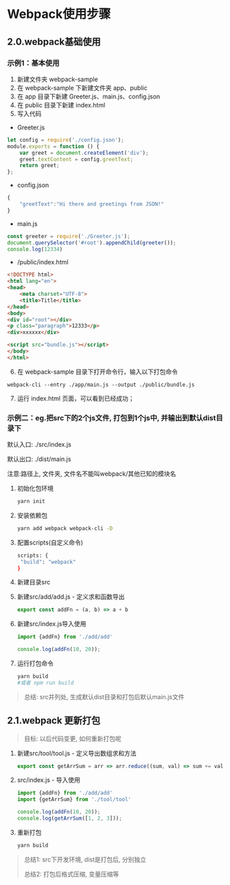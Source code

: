 # Webpack使用步骤

## 2.0.webpack基础使用
### 示例1：基本使用
1. 新建文件夹 webpack-sample
2. 在 webpack-sample 下新建文件夹 app、public
3. 在 app 目录下新建 Greeter.js、main.js、config.json
4. 在 public 目录下新建 index.html
5. 写入代码

- Greeter.js
```js
let config = require('./config.json');
module.exports = function () {
	var greet = document.createElement('div');
	greet.textContent = config.greetText;
	return greet;
};
```

- config.json
```js
{
	"greetText":"Hi there and greetings from JSON!"
}
```

- main.js
```js
const greeter = require('./Greeter.js');
document.querySelector('#root').appendChild(greeter());
console.log(12334)
```

- /public/index.html
```html
<!DOCTYPE html>
<html lang="en">
<head>
	<meta charset="UTF-8">
	<title>Title</title>
</head>
<body>
<div id="root"></div>
<p class="paragraph">12333</p>
<div>xxxxxx</div>

<script src="bundle.js"></script>
</body>
</html>
```

6. 在 webpack-sample 目录下打开命令行，输入以下打包命令
```shell
webpack-cli --entry ./app/main.js --output ./public/bundle.js
```

7. 运行 index.html 页面，可以看到已经成功；



### 示例二：eg.把src下的2个js文件, 打包到1个js中, 并输出到默认dist目录下

默认入口: ./src/index.js

默认出口: ./dist/main.js

注意:路径上, 文件夹, 文件名不能叫webpack/其他已知的模块名

1. 初始化包环境

   ```bash
   yarn init
   ```

2. 安装依赖包

   ```bash
   yarn add webpack webpack-cli -D
   ```

3. 配置scripts(自定义命令)

   ```bash
   scripts: {
   	"build": "webpack"
   }
   ```

4. 新建目录src

5. 新建src/add/add.js - 定义求和函数导出

   ```js
   export const addFn = (a, b) => a + b
   ```

6. 新建src/index.js导入使用

   ```js
   import {addFn} from './add/add'
   
   console.log(addFn(10, 20));
   ```

7. 运行打包命令

   ```bash
   yarn build
   #或者 npm run build
   ```

> 总结: src并列处, 生成默认dist目录和打包后默认main.js文件

## 2.1.webpack 更新打包

> 目标: 以后代码变更, 如何重新打包呢

1. 新建src/tool/tool.js - 定义导出数组求和方法

   ```js
   export const getArrSum = arr => arr.reduce((sum, val) => sum += val, 0)
   ```
   
2. src/index.js - 导入使用

   ```js
   import {addFn} from './add/add'
   import {getArrSum} from './tool/tool'
   
   console.log(addFn(10, 20));
   console.log(getArrSum([1, 2, 3]));
   ```
   
3. 重新打包

   ```bash
   yarn build
   ```

> 总结1: src下开发环境, dist是打包后, 分别独立
>
> 总结2: 打包后格式压缩, 变量压缩等
